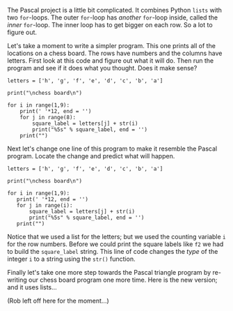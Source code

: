 The Pascal project is a little bit complicated. 
It combines Python `lists` with two `for`-loops. The outer `for`-loop has *another* `for`-loop inside, 
called the *inner* `for`-loop. The inner loop has to get bigger on each row. So a lot to figure out. 


Let's take a moment to write a simpler program. This one prints all of 
the locations on a chess board. The rows have numbers and the columns have
letters. First look at this code and figure out what it will do. Then 
run the program and see if it does what you thought. Does it make sense?


```
letters = ['h', 'g', 'f', 'e', 'd', 'c', 'b', 'a']

print("\nchess board\n")

for i in range(1,9):
    print(' '*12, end = '')
    for j in range(8):
        square_label = letters[j] + str(i)
        print("%5s" % square_label, end = '')
    print("")
 ```   
 
 
 Next let's change one line of this program to make it resemble the Pascal program.
 Locate the change and predict what will happen. 
 
 
 ```
letters = ['h', 'g', 'f', 'e', 'd', 'c', 'b', 'a']

print("\nchess board\n")

for i in range(1,9):
    print(' '*12, end = '')
    for j in range(i):
        square_label = letters[j] + str(i)
        print("%5s" % square_label, end = '')
    print("")
 ```   
 
 Notice that we used a list for the letters; but we used the counting variable `i` for the row numbers. 
 Before we could print the square labels like `f2` we had to build the `square_label` string. This 
 line of code changes the *type* of the integer `i` to a string using the `str()` function. 
 
 
 Finally let's take one more step towards the Pascal triangle program by re-writing our 
 chess board program one more time. Here is the new version; and it uses lists...
 
 
 (Rob left off here for the moment...)

 
